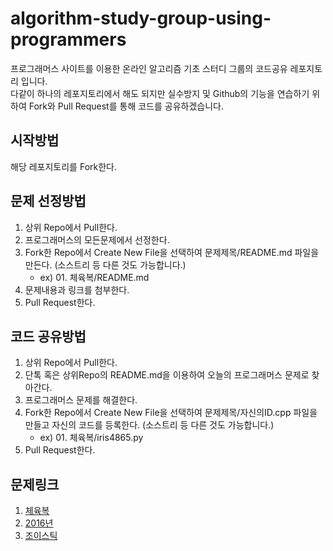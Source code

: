 # algorithm-study-group-using-programmers
프로그래머스 사이트를 이용한 온라인 알고리즘 기초 스터디 그룹의 코드공유 레포지토리 입니다.  
다같이 하나의 레포지토리에서 해도 되지만 실수방지 및 Github의 기능을 연습하기 위하여 Fork와 Pull Request를 통해 코드를 공유하겠습니다.

## 시작방법
해당 레포지토리를 Fork한다.

## 문제 선정방법
1. 상위 Repo에서 Pull한다.
2. 프로그래머스의 모든문제에서 선정한다.
3. Fork한 Repo에서 Create New File을 선택하여 문제제목/README.md 파일을 만든다. (소스트리 등 다른 것도 가능합니다.)
    - ex) 01. 체육복/README.md
4. 문제내용과 링크를 첨부한다.
5. Pull Request한다.

## 코드 공유방법
1. 상위 Repo에서 Pull한다.
2. 단톡 혹은 상위Repo의 README.md을 이용하여 오늘의 프로그래머스 문제로 찾아간다.
3. 프로그래머스 문제를 해결한다.
4. Fork한 Repo에서 Create New File을 선택하여 문제제목/자신의ID.cpp 파일을 만들고 자신의 코드를 등록한다. (소스트리 등 다른 것도 가능합니다.)
    - ex) 01. 체육복/iris4865.py
5. Pull Request한다.

## 문제링크
1. [체육복](https://programmers.co.kr/learn/courses/30/lessons/42862)
2. [2016년](https://programmers.co.kr/learn/courses/30/lessons/12901)
3. [조이스틱](https://programmers.co.kr/learn/courses/30/lessons/42860)
